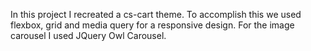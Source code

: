 In this project I recreated a cs-cart theme. 
To accomplish this we used flexbox, grid and media query for a responsive design. For the image carousel I used JQuery Owl Carousel.
